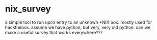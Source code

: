# nix_survey

a simple tool to run upon entry to an unknown *NIX box. mostly used for hackthebox. assume we have python, but very, very old python. can we make a useful survey that works everywhere???
